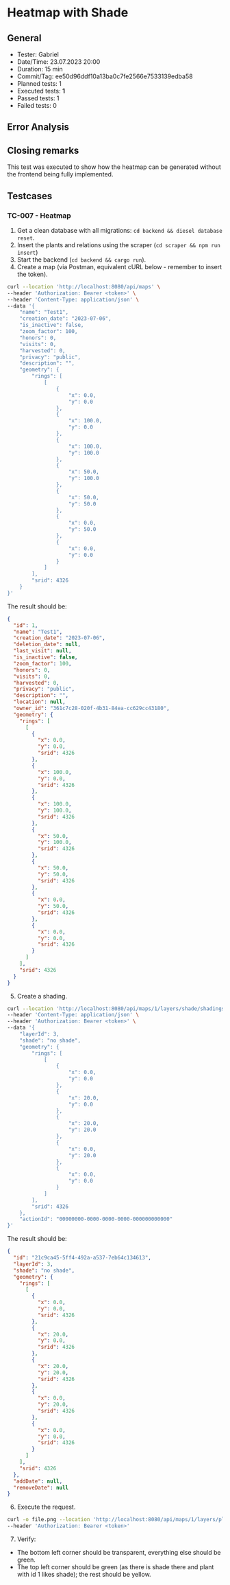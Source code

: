 # Heatmap with Shade

## General

- Tester: Gabriel
- Date/Time: 23.07.2023 20:00
- Duration: 15 min
- Commit/Tag: ee50d96ddf10a13ba0c7fe2566e7533139edba58
- Planned tests: 1
- Executed tests: **1**
- Passed tests: 1
- Failed tests: 0

## Error Analysis

## Closing remarks

This test was executed to show how the heatmap can be generated without the frontend being fully implemented.

## Testcases

### TC-007 - Heatmap

1. Get a clean database with all migrations: `cd backend && diesel database reset`.
2. Insert the plants and relations using the scraper (`cd scraper && npm run insert`)
3. Start the backend (`cd backend && cargo run`).
4. Create a map (via Postman, equivalent cURL below - remember to insert the token).

```bash
curl --location 'http://localhost:8080/api/maps' \
--header 'Authorization: Bearer <token>' \
--header 'Content-Type: application/json' \
--data '{
    "name": "Test1",
    "creation_date": "2023-07-06",
    "is_inactive": false,
    "zoom_factor": 100,
    "honors": 0,
    "visits": 0,
    "harvested": 0,
    "privacy": "public",
    "description": "",
    "geometry": {
        "rings": [
            [
                {
                    "x": 0.0,
                    "y": 0.0
                },
                {
                    "x": 100.0,
                    "y": 0.0
                },
                {
                    "x": 100.0,
                    "y": 100.0
                },
                {
                    "x": 50.0,
                    "y": 100.0
                },
                {
                    "x": 50.0,
                    "y": 50.0
                },
                {
                    "x": 0.0,
                    "y": 50.0
                },
                {
                    "x": 0.0,
                    "y": 0.0
                }
            ]
        ],
        "srid": 4326
    }
}'
```

The result should be:

```json
{
  "id": 1,
  "name": "Test1",
  "creation_date": "2023-07-06",
  "deletion_date": null,
  "last_visit": null,
  "is_inactive": false,
  "zoom_factor": 100,
  "honors": 0,
  "visits": 0,
  "harvested": 0,
  "privacy": "public",
  "description": "",
  "location": null,
  "owner_id": "361c7c28-020f-4b31-84ea-cc629cc43180",
  "geometry": {
    "rings": [
      [
        {
          "x": 0.0,
          "y": 0.0,
          "srid": 4326
        },
        {
          "x": 100.0,
          "y": 0.0,
          "srid": 4326
        },
        {
          "x": 100.0,
          "y": 100.0,
          "srid": 4326
        },
        {
          "x": 50.0,
          "y": 100.0,
          "srid": 4326
        },
        {
          "x": 50.0,
          "y": 50.0,
          "srid": 4326
        },
        {
          "x": 0.0,
          "y": 50.0,
          "srid": 4326
        },
        {
          "x": 0.0,
          "y": 0.0,
          "srid": 4326
        }
      ]
    ],
    "srid": 4326
  }
}
```

5. Create a shading.

```bash
curl --location 'http://localhost:8080/api/maps/1/layers/shade/shadings' \
--header 'Content-Type: application/json' \
--header 'Authorization: Bearer <token>' \
--data '{
    "layerId": 3,
    "shade": "no shade",
    "geometry": {
        "rings": [
            [
                {
                    "x": 0.0,
                    "y": 0.0
                },
                {
                    "x": 20.0,
                    "y": 0.0
                },
                {
                    "x": 20.0,
                    "y": 20.0
                },
                {
                    "x": 0.0,
                    "y": 20.0
                },
                {
                    "x": 0.0,
                    "y": 0.0
                }
            ]
        ],
        "srid": 4326
    },
    "actionId": "00000000-0000-0000-0000-000000000000"
}'
```

The result should be:

```json
{
  "id": "21c9ca45-5ff4-492a-a537-7eb64c134613",
  "layerId": 3,
  "shade": "no shade",
  "geometry": {
    "rings": [
      [
        {
          "x": 0.0,
          "y": 0.0,
          "srid": 4326
        },
        {
          "x": 20.0,
          "y": 0.0,
          "srid": 4326
        },
        {
          "x": 20.0,
          "y": 20.0,
          "srid": 4326
        },
        {
          "x": 0.0,
          "y": 20.0,
          "srid": 4326
        },
        {
          "x": 0.0,
          "y": 0.0,
          "srid": 4326
        }
      ]
    ],
    "srid": 4326
  },
  "addDate": null,
  "removeDate": null
}
```

6. Execute the request.

```bash
curl -o file.png --location 'http://localhost:8080/api/maps/1/layers/plants/heatmap?plant_id=1&plant_layer_id=1&shade_layer_id=3' \
--header 'Authorization: Bearer <token>'
```

7. Verify:

- The bottom left corner should be transparent, everything else should be green.
- The top left corner should be green (as there is shade there and plant with id 1 likes shade); the rest should be yellow.
